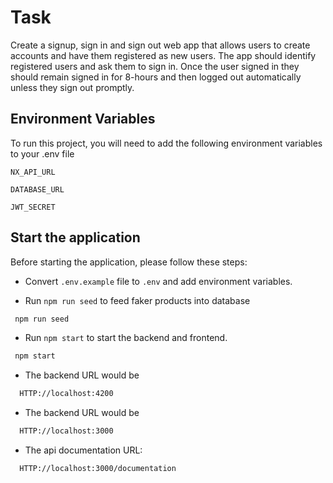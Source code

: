 # Task

Create a signup, sign in and sign out web app that allows users to create
accounts and have them registered as new users. The app should identify registered users and
ask them to sign in. Once the user signed in they should remain signed in for 8-hours and then
logged out automatically unless they sign out promptly.

## Environment Variables

To run this project, you will need to add the following environment variables to your .env file

`NX_API_URL`

`DATABASE_URL`

`JWT_SECRET`

## Start the application
Before starting the application, please follow these steps:

- Convert `.env.example` file to `.env` and add environment variables.

- Run `npm run seed` to feed faker products into database
```bash
 npm run seed
```
- Run `npm start` to start the backend and frontend.
```bash
 npm start
```

- The backend URL would be
```bash
  HTTP://localhost:4200
```
- The backend URL would be
```bash
  HTTP://localhost:3000
```
- The api documentation URL:
```bash
  HTTP://localhost:3000/documentation
```

